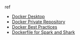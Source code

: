 ###

ref
- [Docker Desktop](https://github.com/rogaha/docker-desktop)
- [Docker Private Repository](http://www.oschina.net/question/54100_137630)
- [Docker Best Practices](http://crosbymichael.com/dockerfile-best-practices.html)
- [Dockerfile for Spark and Shark](https://github.com/amplab/docker-scripts)
